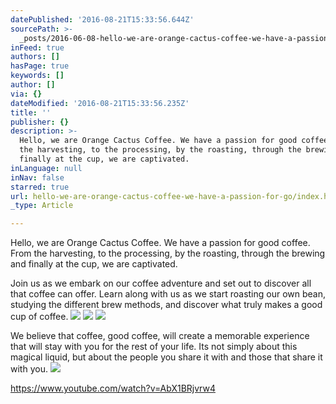```yaml
---
datePublished: '2016-08-21T15:33:56.644Z'
sourcePath: >-
  _posts/2016-06-08-hello-we-are-orange-cactus-coffee-we-have-a-passion-for-go.md
inFeed: true
authors: []
hasPage: true
keywords: []
author: []
via: {}
dateModified: '2016-08-21T15:33:56.235Z'
title: ''
publisher: {}
description: >-
  Hello, we are Orange Cactus Coffee. We have a passion for good coffee. From
  the harvesting, to the processing, by the roasting, through the brewing and
  finally at the cup, we are captivated.
inLanguage: null
inNav: false
starred: true
url: hello-we-are-orange-cactus-coffee-we-have-a-passion-for-go/index.html
_type: Article

---
```

Hello, we are Orange Cactus Coffee. We have a passion for good coffee. From the harvesting, to the processing, by the roasting, through the brewing and finally at the cup, we are captivated.

Join us as we embark on our coffee adventure and set out to discover all that coffee can offer. Learn along with us as we start roasting our own bean, studying the different brew methods, and discover what truly makes a good cup of coffee.
![](https://the-grid-user-content.s3-us-west-2.amazonaws.com/6544caa5-387f-44e4-963c-6d3cfc1e023e.jpg)
![](https://the-grid-user-content.s3-us-west-2.amazonaws.com/168de718-e809-458f-b700-6142fa2d72dc.jpg)
![](https://the-grid-user-content.s3-us-west-2.amazonaws.com/4d895457-cda6-4f96-a9d8-a59c21b4401f.jpg)

We believe that coffee, good coffee, will create a memorable experience that will stay with you for the rest of your life. Its not simply about this magical liquid, but about the people you share it with and those that share it with you.
![](https://the-grid-user-content.s3-us-west-2.amazonaws.com/cd27706d-989d-450f-af4c-fb2a2a992a6d.jpg)

https://www.youtube.com/watch?v=AbX1BRjvrw4
